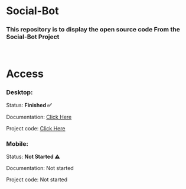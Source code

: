 # Social-Bot
<h3> This repository is to display the open source code From the Social-Bot Project</h3>
 
<div style="text-decoration: none;">
<br>
<div>
 <h1>Access
  <h3>
    Desktop:
  </h3>
   <p>Status: <b>Finished ✅</b></p> 
   <p>Documentation: <a href="https://github.com/G4lile00/Social-Bot/tree/main/Desktop#readme">Click Here</a></p>
   <p>Project code: <a href="https://github.com/G4lile00/Social-Bot/tree/main/Desktop/src">Click Here</a></p>
  <h3>
    Mobile:
  </h3>
   <p>Status: <b>Not Started ⚠️</b></p> 
   <p>Documentation: Not started</p>
   <p>Project code: Not started</p>
</div>


